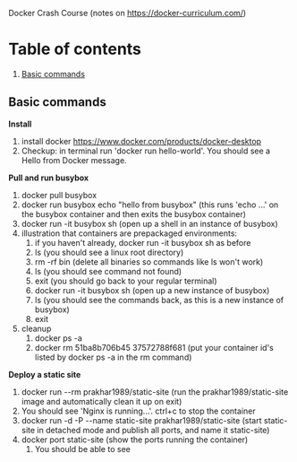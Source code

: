 Docker Crash Course (notes on https://docker-curriculum.com/)

# Table of contents
1. [Basic commands](#basic)

## Basic commands <a name="prereqs"></a>
**Install**
1. install docker https://www.docker.com/products/docker-desktop
1. Checkup: in terminal run 'docker run hello-world'. You should see a Hello from Docker message.

**Pull and run busybox**
1. docker pull busybox
1. docker run busybox echo "hello from busybox" (this runs 'echo ...' on the busybox container and then exits the busybox container)
1. docker run -it busybox sh (open up a shell in an instance of busybox)
1. illustration that containers are prepackaged environments:
    1. if you haven't already, docker run -it busybox sh as before
    2. ls (you should see a linux root directory)
    3. rm -rf bin (delete all binaries so commands like ls won't work)
    4. ls (you should see command not found)
    5. exit (you should go back to your regular terminal)
    6. docker run -it busybox sh (open up a new instance of busybox)
    7. ls (you should see the commands back, as this is a new instance of busybox)
    8. exit
1. cleanup
    1. docker ps -a
    2. docker rm 51ba8b706b45 37572788f681 (put your container id's listed by docker ps -a in the rm command)

**Deploy a static site**
1. docker run --rm prakhar1989/static-site (run the prakhar1989/static-site image and automatically clean it up on exit)
1. You should see 'Nginx is running...'. ctrl+c to stop the container
1. docker run -d -P --name static-site prakhar1989/static-site (start static-site in detached mode and publish all ports, and name it static-site)
1. docker port static-site (show the ports running the container)
    1. You should be able to see